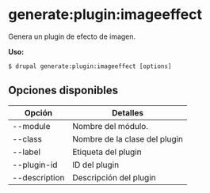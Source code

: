 # generate:plugin:imageeffect
Genera un plugin de efecto de imagen.

**Uso:**
```
$ drupal generate:plugin:imageeffect [options] 
```

## Opciones disponibles
Opción | Detalles
-------|-------------
--module | Nombre del módulo.
--class | Nombre de la clase del plugin
--label | Etiqueta del plugin
--plugin-id | ID del plugin
--description | Descripción del plugin
